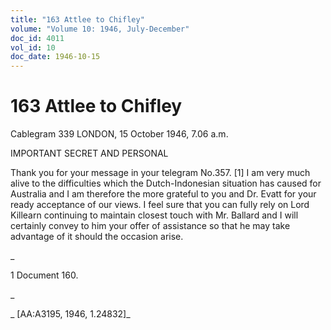 ```yaml
---
title: "163 Attlee to Chifley"
volume: "Volume 10: 1946, July-December"
doc_id: 4011
vol_id: 10
doc_date: 1946-10-15
---
```


# 163 Attlee to Chifley

Cablegram 339 LONDON, 15 October 1946, 7.06 a.m.

IMPORTANT SECRET AND PERSONAL

Thank you for your message in your telegram No.357. [1] I am very much alive to the difficulties which the Dutch-Indonesian situation has caused for Australia and I am therefore the more grateful to you and Dr. Evatt for your ready acceptance of our views. I feel sure that you can fully rely on Lord Killearn continuing to maintain closest touch with Mr. Ballard and I will certainly convey to him your offer of assistance so that he may take advantage of it should the occasion arise.

_

1 Document 160.

_

_ [AA:A3195, 1946, 1.24832]_
